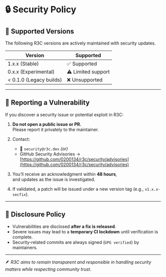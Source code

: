 # 🔒 Security Policy

## 🧭 Supported Versions

The following R3C versions are actively maintained with security updates.

| Version | Supported          |
| -------- | ------------------ |
| 1.x.x (Stable) | ✅ Supported |
| 0.x.x (Experimental) | ⚠️ Limited support |
| < 0.1.0 (Legacy builds) | ❌ Unsupported |

---

## 🐞 Reporting a Vulnerability

If you discover a security issue or potential exploit in R3C:

1. **Do not open a public issue or PR.**  
   Please report it privately to the maintainer.

2. Contact:  
   - 📧 `security@r3c.dev` *(or)*  
   - GitHub Security Advisories → [https://github.com/0200134/r3c/security/advisories](https://github.com/0200134/r3c/security/advisories)

3. You’ll receive an acknowledgment within **48 hours**,  
   and updates as the issue is investigated.

4. If validated, a patch will be issued under a new version tag (e.g., `v1.x.x-secfix`).

---

## 🔐 Disclosure Policy

- Vulnerabilities are disclosed **after a fix is released**.  
- Severe issues may lead to a **temporary CI lockdown** until verification is complete.  
- Security-related commits are always signed (`GPG verified`) by maintainers.

---

🪶 *R3C aims to remain transparent and responsible in handling security matters while respecting community trust.*
